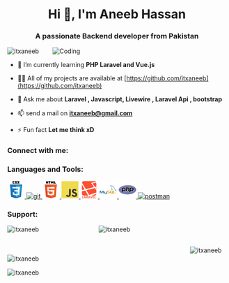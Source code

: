 <h1 align="center">Hi 👋, I'm Aneeb Hassan</h1>
<h3 align="center">A passionate Backend developer from Pakistan</h3>
<img align="right" alt="Coding" width="400" src="https://cdn.dribbble.com/users/1162077/screenshots/3848914/programmer.gif">
<p align="left"> <img src="https://komarev.com/ghpvc/?username=itxaneeb&label=Profile%20views&color=0e75b6&style=flat" alt="itxaneeb" /> </p>

- 🌱 I’m currently learning **PHP Laravel and Vue.js**

- 👨‍💻 All of my projects are available at [https://github.com/itxaneeb](https://github.com/itxaneeb)

- 💬 Ask me about **Laravel , Javascript, Livewire , Laravel Api , bootstrap**

- 📫 send a mail on **itxaneeb@gmail.com**

- ⚡ Fun fact **Let me think xD**

<h3 align="left">Connect with me:</h3>
<p align="left">
</p>

<h3 align="left">Languages and Tools:</h3>
<p align="left"> <a href="https://www.w3schools.com/css/" target="_blank" rel="noreferrer"> <img src="https://raw.githubusercontent.com/devicons/devicon/master/icons/css3/css3-original-wordmark.svg" alt="css3" width="40" height="40"/> </a> <a href="https://git-scm.com/" target="_blank" rel="noreferrer"> <img src="https://www.vectorlogo.zone/logos/git-scm/git-scm-icon.svg" alt="git" width="40" height="40"/> </a> <a href="https://www.w3.org/html/" target="_blank" rel="noreferrer"> <img src="https://raw.githubusercontent.com/devicons/devicon/master/icons/html5/html5-original-wordmark.svg" alt="html5" width="40" height="40"/> </a> <a href="https://developer.mozilla.org/en-US/docs/Web/JavaScript" target="_blank" rel="noreferrer"> <img src="https://raw.githubusercontent.com/devicons/devicon/master/icons/javascript/javascript-original.svg" alt="javascript" width="40" height="40"/> </a> <a href="https://laravel.com/" target="_blank" rel="noreferrer"> <img src="https://raw.githubusercontent.com/devicons/devicon/master/icons/laravel/laravel-plain-wordmark.svg" alt="laravel" width="40" height="40"/> </a> <a href="https://www.mysql.com/" target="_blank" rel="noreferrer"> <img src="https://raw.githubusercontent.com/devicons/devicon/master/icons/mysql/mysql-original-wordmark.svg" alt="mysql" width="40" height="40"/> </a> <a href="https://www.php.net" target="_blank" rel="noreferrer"> <img src="https://raw.githubusercontent.com/devicons/devicon/master/icons/php/php-original.svg" alt="php" width="40" height="40"/> </a> <a href="https://postman.com" target="_blank" rel="noreferrer"> <img src="https://www.vectorlogo.zone/logos/getpostman/getpostman-icon.svg" alt="postman" width="40" height="40"/> </a> </p>

<h3 align="left">Support:</h3>
<p><a href="https://www.buymeacoffee.com/itxaneeb"> <img align="left" src="https://cdn.buymeacoffee.com/buttons/v2/default-yellow.png" height="50" width="210" alt="itxaneeb" /></a><a href="https://ko-fi.com/itxaneeb"> <img align="left" src="https://cdn.ko-fi.com/cdn/kofi3.png?v=3" height="50" width="210" alt="itxaneeb" /></a></p><br><br>

<p><img align="left" src="https://github-readme-stats.vercel.app/api/top-langs?username=itxaneeb&show_icons=true&locale=en&layout=compact" alt="itxaneeb" /></p>

<p>&nbsp;<img align="center" src="https://github-readme-stats.vercel.app/api?username=itxaneeb&show_icons=true&locale=en" alt="itxaneeb" /></p>

<p><img align="center" src="https://github-readme-streak-stats.herokuapp.com/?user=itxaneeb&" alt="itxaneeb" /></p>
